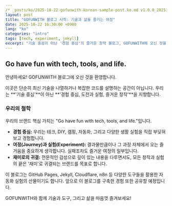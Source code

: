 ```yaml
---
/* _posts/ko/2025-10-22-gofunwith-korean-sample-post.ko.md v1.0.0_202510221638 */
layout: post
title: "GOFUNWITH 블로그 시작: 기술과 삶을 즐기는 여정"
date: 2025-10-22 16:30:00 +0900
lang: "ko"
categories: "intro"
tags: [tech, experiment, jekyll]
excerpt: "기술 중심이 아닌 '경험 중심'의 즐거운 창작 블로그, GOFUNWITH에 오신 것을 환영합니다. 우리의 철학과 앞으로의 여정을 소개합니다."
---
```


## Go have fun with tech, tools, and life.

안녕하세요! GOFUNWITH 블로그에 오신 것을 환영합니다.

이곳은 단순히 최신 기술을 나열하거나 복잡한 코드를 설명하는 공간이 아닙니다. 우리는 **'기술 중심'**이 아닌 **'경험 중심, 도전과 실험, 즐거운 창작'**을 지향합니다.

### 우리의 철학

우리의 브랜드 핵심 가치는 "Go have fun with tech, tools, and life."입니다.

* **경험 중심:** 우리는 테크, DIY, 캠핑, 자동화, 그리고 다양한 생활 실험을 직접 부딪혀보고 경험합니다.
* **여정(Journey)과 실험(Experiment):** 결과물만큼이나 그 과정 자체에서 오는 즐거움을 중요하게 생각합니다. 실패조차도 즐거운 여정의 일부입니다.
* **재미로의 귀결:** 전문적인 감성으로 깊이 있는 내용을 다루면서도, 모든 창작과 실험의 끝은 '재미'로 귀결되는 브랜드를 목표로 합니다.

이 블로그는 GitHub Pages, Jekyll, Cloudflare, n8n 등 다양한 도구들을 활용한 자동화 실험의 산물이기도 합니다. 앞으로 이 블로그를 구축한 경험 또한 공유할 예정입니다.

GOFUNWITH와 함께 기술과 도구, 그리고 삶을 마음껏 즐겨보세요!
